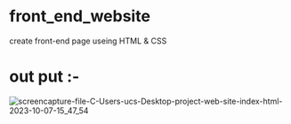 # front_end_website
 create front-end page useing HTML & CSS
 # out put :-
 ![screencapture-file-C-Users-ucs-Desktop-project-web-site-index-html-2023-10-07-15_47_54](https://github.com/SAHILRATHO/front_end_website/assets/144763172/1823daaf-5800-4ad2-bbdf-3554e39f1b5e)
